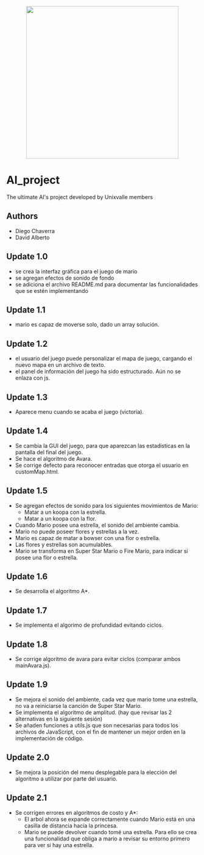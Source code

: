 <p align='center'>
  <img width='400' heigth='450' src='https://user-images.githubusercontent.com/62605744/171186764-43f7aae0-81a9-4b6e-b4ce-af963564eafb.png'>
</p>

# AI_project
The ultimate AI's project developed by Unixvalle members

## Authors
- Diego Chaverra
- David Alberto

## Update 1.0
- se crea la interfaz gráfica para el juego de mario 
- se agregan efectos de sonido de fondo 
- se adiciona el archivo README.md para documentar las funcionalidades que se estén implementando

## Update 1.1
- mario es capaz de moverse solo, dado un array solución.

## Update 1.2
- el usuario del juego puede personalizar el mapa de juego, cargando el nuevo mapa en un archivo de texto.
- el panel de información del juego ha sido estructurado. Aún no se enlaza con js.

## Update 1.3
- Aparece menu cuando se acaba el juego (victoria).

## Update 1.4
- Se cambia la GUI del juego, para que aparezcan las estadisticas en la pantalla del final del juego.
- Se hace el algoritmo de Avara.
- Se corrige defecto para reconocer entradas que otorga el usuario en customMap.html.

## Update 1.5
- Se agregan efectos de sonido para los siguientes movimientos de Mario:
  - Matar a un koopa con la estrella.
  - Matar a un koopa con la flor.
- Cuando Mario posee una estrella, el sonido del ambiente cambia.
- Mario no puede poseer flores y estrellas a la vez.
- Mario es capaz de matar a bowser con una flor o estrella.
- Las flores y estrellas son acumulables.
- Mario se transforma en Super Star Mario o Fire Mario, para indicar si posee una flor o estrella.

## Update 1.6
- Se desarrolla el algoritmo A*.

## Update 1.7
- Se implementa el algorimo de profundidad evitando ciclos.

## Update 1.8
- Se corrige algoritmo de avara para evitar ciclos (comparar ambos mainAvara.js).

## Update 1.9
- Se mejora el sonido del ambiente, cada vez que mario tome una estrella, no va a reiniciarse la canción de Super Star Mario.
- Se implementa el algoritmo de amplitud. (hay que revisar las 2 alternativas en la siguiente sesión)
- Se añaden funciones a utils.js que son necesarias para todos los archivos de JavaScript, con el fin de mantener un mejor orden en la implementación de código.

## Update 2.0
- Se mejora la posición del menu desplegable para la elección del algoritmo a utilizar por parte del usuario.

## Update 2.1
- Se corrigen errores en algoritmos de costo y A*:
  - El arbol ahora se expande correctamente cuando Mario está en una casilla de distancia hacía la princesa.
  - Mario se puede devolver cuando tomé una estrella. Para ello se crea una funcionalidad que obliga a mario a revisar su entorno primero para ver si hay una estrella.